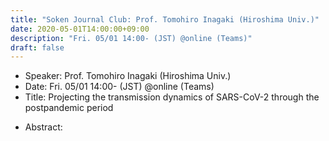 ```yaml
---
title: "Soken Journal Club: Prof. Tomohiro Inagaki (Hiroshima Univ.)"
date: 2020-05-01T14:00:00+09:00
description: "Fri. 05/01 14:00- (JST) @online (Teams)"
draft: false
---
```


- Speaker:
Prof. Tomohiro Inagaki (Hiroshima Univ.)
- Date:
Fri. 05/01 14:00- (JST) @online (Teams)
- Title:
Projecting the transmission dynamics of SARS-CoV-2 through the postpandemic period

<!--more-->

- Abstract:

